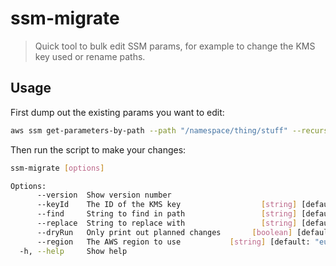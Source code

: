 # ssm-migrate

> Quick tool to bulk edit SSM params, for example to change the KMS key used or rename paths.

## Usage

First dump out the existing params you want to edit:

```bash
aws ssm get-parameters-by-path --path "/namespace/thing/stuff" --recursive --with-decryption > parameters.json
```

Then run the script to make your changes:

```bash
ssm-migrate [options]

Options:
      --version  Show version number                                   [boolean]
      --keyId    The ID of the KMS key                  [string] [default: null]
      --find     String to find in path                 [string] [default: null]
      --replace  String to replace with                 [string] [default: null]
      --dryRun   Only print out planned changes       [boolean] [default: false]
      --region   The AWS region to use           [string] [default: "eu-west-1"]
  -h, --help     Show help                                             [boolean]
```
